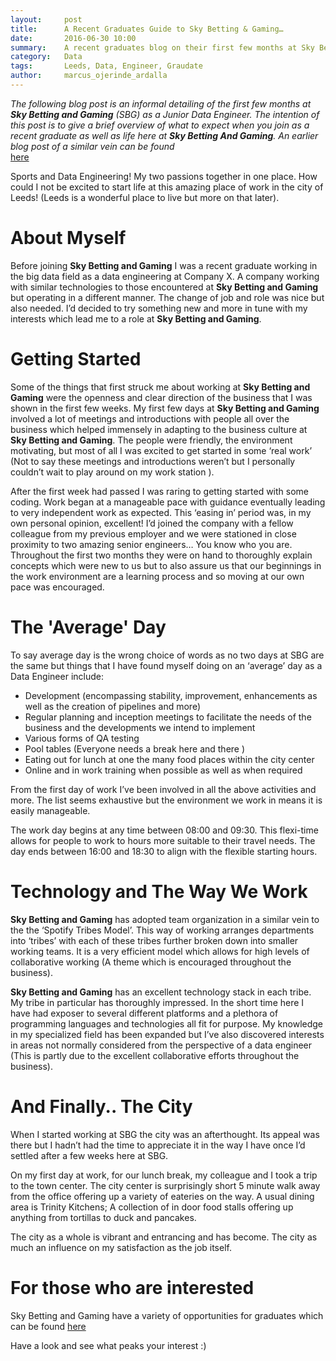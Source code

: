 ```yaml
---
layout:     post
title:      A Recent Graduates Guide to Sky Betting & Gaming…
date:       2016-06-30 10:00
summary:    A recent graduates blog on their first few months at Sky Betting and Gaming as well as what to expect.
category:   Data
tags:       Leeds, Data, Engineer, Graudate
author:     marcus_ojerinde_ardalla
---
```


_The following blog post is an informal detailing of the first few months at **Sky Betting and Gaming** (SBG) as a Junior Data Engineer. The intention of this post is to give a brief overview of what to expect when you join as a recent graduate as well as life here at **Sky Betting And Gaming**. An earlier blog post of a similar vein can be found_  
[here](http://engineering.skybettingandgaming.com/2016/03/16/life-after-graduation/)


Sports and Data Engineering! My two passions together in one place. How could I not be excited to start life at this amazing place of work in the city of Leeds! (Leeds is a wonderful place to live but more on that later). 


# About Myself
Before joining **Sky Betting and Gaming** I was a recent graduate working in the big data field as a data engineering at Company X. A company working with similar technologies to those encountered at **Sky Betting and Gaming** but operating in a different manner.  The change of job and role was nice but also needed. I’d decided to try something new and more in tune with my interests which lead me to a role at **Sky Betting and Gaming**.

# Getting Started
Some of the things that first struck me about working at **Sky Betting and Gaming** were the openness and clear direction of the business that I was shown in the first few weeks. My first few days at **Sky Betting and Gaming** involved a lot of meetings and introductions with people all over the business which helped immensely in adapting to the business culture at **Sky Betting and Gaming**. The people were friendly, the environment motivating, but most of all I was excited to get started in some ‘real work’ (Not to say these meetings and introductions weren’t but I personally couldn’t wait to play around on my work station ).

After the first week had passed I was raring to getting started with some coding. Work began at a manageable pace with guidance eventually leading to very independent work as expected. This ‘easing in’ period was, in my own personal opinion, excellent! I’d joined the company with a fellow colleague from my previous employer and we were stationed in close proximity to two amazing senior engineers… You know who you are. Throughout the first two months they were on hand to thoroughly explain concepts which were new to us but to also assure us that our beginnings in the work environment are a learning process and so moving at our own pace was encouraged.

# The 'Average' Day
To say average day is the wrong choice of words as no two days at SBG are the same but things that I have found myself doing on an ‘average’ day as a Data Engineer include:
-	Development (encompassing stability, improvement, enhancements as well as the creation of pipelines and more)
-	Regular planning and inception meetings to facilitate the needs of the business and the developments we intend to implement
-	Various forms of QA testing
-	Pool tables (Everyone needs a break here and there  )
-	Eating out for lunch at one the many food places within the city center
-	Online and in work training when possible as well as when required

From the first day of work I’ve been involved in all the above activities and more. The list seems exhaustive but the environment we work in means it is easily manageable. 

The work day begins at any time between 08:00 and 09:30. This flexi-time allows for people to work to hours more suitable to their travel needs. The day ends between 16:00 and 18:30 to align with the flexible starting hours.

# Technology and The Way We Work
**Sky Betting and Gaming** has adopted team organization in a similar vein to the the ‘Spotify Tribes Model’. This way of working arranges departments into ‘tribes’ with each of these tribes further broken down into smaller working teams. It is a very efficient model which allows for high levels of collaborative working (A theme which is encouraged throughout the business).

**Sky Betting and Gaming** has an excellent technology stack in each tribe. My tribe in particular has thoroughly impressed. In the short time here I have had exposer to several different platforms and a plethora of programming languages and technologies all fit for purpose. My knowledge in my specialized field has been expanded but I’ve also discovered interests in areas not normally considered from the perspective of a data engineer (This is partly due to the excellent collaborative efforts throughout the business).

# And Finally.. The City
When I started working at SBG the city was an afterthought. Its appeal was there but I hadn’t had the time to appreciate it in the way I have once I’d settled after a few weeks here at SBG.

On my first day at work, for our lunch break, my colleague and I took a trip to the town center. The city center is surprisingly short 5 minute walk away from the office offering up a variety of eateries on the way. A usual dining area is Trinity Kitchens; A collection of in door food stalls offering up anything from tortillas to duck and pancakes.

The city as a whole is vibrant and entrancing and has become. The city as much an influence on my satisfaction as the job itself.

# For those who are interested
Sky Betting and Gaming have a variety of opportunities for graduates which can be found [here](http://skybetcareers.com/our-tribes/early-careers-tribe)

Have a look and see what peaks your interest :)
